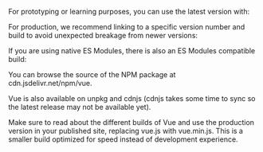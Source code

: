 For prototyping or learning purposes, you can use the latest version with:

<script src="https://cdn.jsdelivr.net/npm/vue/dist/vue.js"></script>
For production, we recommend linking to a specific version number and build to avoid unexpected breakage from newer versions:

<script src="https://cdn.jsdelivr.net/npm/vue@2.6.11"></script>
If you are using native ES Modules, there is also an ES Modules compatible build:

<script type="module">
  import Vue from 'https://cdn.jsdelivr.net/npm/vue@2.6.11/dist/vue.esm.browser.js'
</script>

You can browse the source of the NPM package at cdn.jsdelivr.net/npm/vue.

Vue is also available on unpkg and cdnjs (cdnjs takes some time to sync so the latest release may not be available yet).

Make sure to read about the different builds of Vue and use the production
version in your published site, replacing vue.js with vue.min.js. This is a smaller build optimized for speed instead of development experience.